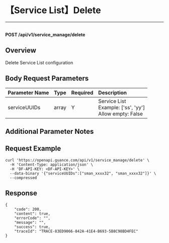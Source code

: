 # 【Service List】Delete

---

<br />**POST /api/v1/service_manage/delete**

## Overview
Delete Service List configuration


## Body Request Parameters

| Parameter Name    | Type   | Required | Description              |
|:-------------|:-----|:------|:----------------|
| serviceUUIDs | array | Y | Service List<br>Example: ['ss', 'yy'] <br>Allow empty: False <br> |

## Additional Parameter Notes



## Request Example
```shell
curl 'https://openapi.guance.com/api/v1/service_manage/delete' \
  -H 'Content-Type: application/json' \
  -H 'DF-API-KEY: <DF-API-KEY>' \
  --data-binary '{"serviceUUIDs":["sman_xxxx32", "sman_xxxx32"]}' \
  --compressed
```



## Response
```shell
{
    "code": 200,
    "content": true,
    "errorCode": "",
    "message": "",
    "success": true,
    "traceId": "TRACE-83ED9066-842A-41E4-B693-5B8C98BD4FEC"
} 
```